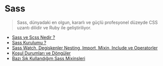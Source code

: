 # Sass

> Sass, dünyadaki en olgun, kararlı ve güçlü profesyonel düzeyde CSS uzantı dilidir ve
> Ruby ile geliştiriliyor.

- [Sass ve Scss Nedir ?](sass/sass-ve-scss-nedir-syntactically-awesome-stylesheets.md)
- [Sass Kurulumu ?](sass/sass-kurulumu-linux-windows-ve-mac.md)
- [Sass Watch, Degişkenler Nesting, Import, Mixin, Include ve Operatorler](sass/sass-scss-dersleri-sass-watch-degiskenler-nesting-import-mixin-include-ve-operatorler.md)
- [Koşul Durumları ve Döngüler](sass/kosullu-durumlar-ve-donguler-if-else-if-else-for-while-each.md)
- [Bazı Sık Kullandığım Sass Mixinsleri](sass/baz-sk-kullandgm-sassscss-mixinsleri.md)
